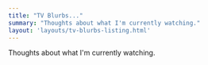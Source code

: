 ```yaml
---
title: "TV Blurbs..."
summary: "Thoughts about what I'm currently watching."
layout: 'layouts/tv-blurbs-listing.html'
---
```

Thoughts about what I'm currently watching.